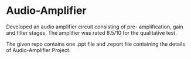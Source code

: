 # Audio-Amplifier
Developed an audio amplifier circuit consisting of pre- amplification, gain and filter stages. The amplifier was rated 8.5/10 for the qualitative test.

The given repo contains one .ppt file and .report file containing the details of Audio-Amplifier Project.


